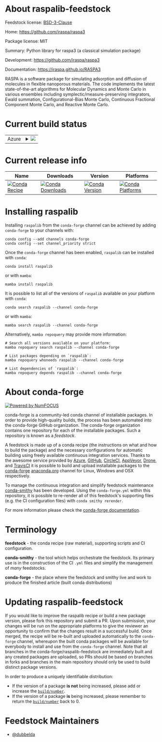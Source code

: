 About raspalib-feedstock
========================

Feedstock license: [BSD-3-Clause](https://github.com/conda-forge/raspalib-feedstock/blob/main/LICENSE.txt)

Home: https://github.com/iraspa/raspa3

Package license: MIT

Summary: Python library for raspa3 (a classical simulation package)

Development: https://github.com/iraspa/raspa3

Documentation: https://iraspa.github.io/RASPA3

RASPA is a software package for simulating adsorption and
diffusion of molecules in flexible nanoporous materials.
The code implements the latest state-of-the-art algorithms
for Molecular Dynamics and Monte Carlo in various ensembles
including symplectic/measure-preserving integrators, Ewald
summation, Configurational-Bias Monte Carlo, Continuous
Fractional Component Monte Carlo, and Reactive Monte Carlo.


Current build status
====================


<table>
    
  <tr>
    <td>Azure</td>
    <td>
      <details>
        <summary>
          <a href="https://dev.azure.com/conda-forge/feedstock-builds/_build/latest?definitionId=24975&branchName=main">
            <img src="https://dev.azure.com/conda-forge/feedstock-builds/_apis/build/status/raspalib-feedstock?branchName=main">
          </a>
        </summary>
        <table>
          <thead><tr><th>Variant</th><th>Status</th></tr></thead>
          <tbody><tr>
              <td>linux_64_microarch_level1python3.10.____cpython</td>
              <td>
                <a href="https://dev.azure.com/conda-forge/feedstock-builds/_build/latest?definitionId=24975&branchName=main">
                  <img src="https://dev.azure.com/conda-forge/feedstock-builds/_apis/build/status/raspalib-feedstock?branchName=main&jobName=linux&configuration=linux%20linux_64_microarch_level1python3.10.____cpython" alt="variant">
                </a>
              </td>
            </tr><tr>
              <td>linux_64_microarch_level1python3.11.____cpython</td>
              <td>
                <a href="https://dev.azure.com/conda-forge/feedstock-builds/_build/latest?definitionId=24975&branchName=main">
                  <img src="https://dev.azure.com/conda-forge/feedstock-builds/_apis/build/status/raspalib-feedstock?branchName=main&jobName=linux&configuration=linux%20linux_64_microarch_level1python3.11.____cpython" alt="variant">
                </a>
              </td>
            </tr><tr>
              <td>linux_64_microarch_level1python3.12.____cpython</td>
              <td>
                <a href="https://dev.azure.com/conda-forge/feedstock-builds/_build/latest?definitionId=24975&branchName=main">
                  <img src="https://dev.azure.com/conda-forge/feedstock-builds/_apis/build/status/raspalib-feedstock?branchName=main&jobName=linux&configuration=linux%20linux_64_microarch_level1python3.12.____cpython" alt="variant">
                </a>
              </td>
            </tr><tr>
              <td>linux_64_microarch_level1python3.13.____cp313</td>
              <td>
                <a href="https://dev.azure.com/conda-forge/feedstock-builds/_build/latest?definitionId=24975&branchName=main">
                  <img src="https://dev.azure.com/conda-forge/feedstock-builds/_apis/build/status/raspalib-feedstock?branchName=main&jobName=linux&configuration=linux%20linux_64_microarch_level1python3.13.____cp313" alt="variant">
                </a>
              </td>
            </tr><tr>
              <td>linux_64_microarch_level3python3.10.____cpython</td>
              <td>
                <a href="https://dev.azure.com/conda-forge/feedstock-builds/_build/latest?definitionId=24975&branchName=main">
                  <img src="https://dev.azure.com/conda-forge/feedstock-builds/_apis/build/status/raspalib-feedstock?branchName=main&jobName=linux&configuration=linux%20linux_64_microarch_level3python3.10.____cpython" alt="variant">
                </a>
              </td>
            </tr><tr>
              <td>linux_64_microarch_level3python3.11.____cpython</td>
              <td>
                <a href="https://dev.azure.com/conda-forge/feedstock-builds/_build/latest?definitionId=24975&branchName=main">
                  <img src="https://dev.azure.com/conda-forge/feedstock-builds/_apis/build/status/raspalib-feedstock?branchName=main&jobName=linux&configuration=linux%20linux_64_microarch_level3python3.11.____cpython" alt="variant">
                </a>
              </td>
            </tr><tr>
              <td>linux_64_microarch_level3python3.12.____cpython</td>
              <td>
                <a href="https://dev.azure.com/conda-forge/feedstock-builds/_build/latest?definitionId=24975&branchName=main">
                  <img src="https://dev.azure.com/conda-forge/feedstock-builds/_apis/build/status/raspalib-feedstock?branchName=main&jobName=linux&configuration=linux%20linux_64_microarch_level3python3.12.____cpython" alt="variant">
                </a>
              </td>
            </tr><tr>
              <td>linux_64_microarch_level3python3.13.____cp313</td>
              <td>
                <a href="https://dev.azure.com/conda-forge/feedstock-builds/_build/latest?definitionId=24975&branchName=main">
                  <img src="https://dev.azure.com/conda-forge/feedstock-builds/_apis/build/status/raspalib-feedstock?branchName=main&jobName=linux&configuration=linux%20linux_64_microarch_level3python3.13.____cp313" alt="variant">
                </a>
              </td>
            </tr><tr>
              <td>linux_aarch64_python3.10.____cpython</td>
              <td>
                <a href="https://dev.azure.com/conda-forge/feedstock-builds/_build/latest?definitionId=24975&branchName=main">
                  <img src="https://dev.azure.com/conda-forge/feedstock-builds/_apis/build/status/raspalib-feedstock?branchName=main&jobName=linux&configuration=linux%20linux_aarch64_python3.10.____cpython" alt="variant">
                </a>
              </td>
            </tr><tr>
              <td>linux_aarch64_python3.11.____cpython</td>
              <td>
                <a href="https://dev.azure.com/conda-forge/feedstock-builds/_build/latest?definitionId=24975&branchName=main">
                  <img src="https://dev.azure.com/conda-forge/feedstock-builds/_apis/build/status/raspalib-feedstock?branchName=main&jobName=linux&configuration=linux%20linux_aarch64_python3.11.____cpython" alt="variant">
                </a>
              </td>
            </tr><tr>
              <td>linux_aarch64_python3.12.____cpython</td>
              <td>
                <a href="https://dev.azure.com/conda-forge/feedstock-builds/_build/latest?definitionId=24975&branchName=main">
                  <img src="https://dev.azure.com/conda-forge/feedstock-builds/_apis/build/status/raspalib-feedstock?branchName=main&jobName=linux&configuration=linux%20linux_aarch64_python3.12.____cpython" alt="variant">
                </a>
              </td>
            </tr><tr>
              <td>linux_aarch64_python3.13.____cp313</td>
              <td>
                <a href="https://dev.azure.com/conda-forge/feedstock-builds/_build/latest?definitionId=24975&branchName=main">
                  <img src="https://dev.azure.com/conda-forge/feedstock-builds/_apis/build/status/raspalib-feedstock?branchName=main&jobName=linux&configuration=linux%20linux_aarch64_python3.13.____cp313" alt="variant">
                </a>
              </td>
            </tr><tr>
              <td>linux_ppc64le_python3.10.____cpython</td>
              <td>
                <a href="https://dev.azure.com/conda-forge/feedstock-builds/_build/latest?definitionId=24975&branchName=main">
                  <img src="https://dev.azure.com/conda-forge/feedstock-builds/_apis/build/status/raspalib-feedstock?branchName=main&jobName=linux&configuration=linux%20linux_ppc64le_python3.10.____cpython" alt="variant">
                </a>
              </td>
            </tr><tr>
              <td>linux_ppc64le_python3.11.____cpython</td>
              <td>
                <a href="https://dev.azure.com/conda-forge/feedstock-builds/_build/latest?definitionId=24975&branchName=main">
                  <img src="https://dev.azure.com/conda-forge/feedstock-builds/_apis/build/status/raspalib-feedstock?branchName=main&jobName=linux&configuration=linux%20linux_ppc64le_python3.11.____cpython" alt="variant">
                </a>
              </td>
            </tr><tr>
              <td>linux_ppc64le_python3.12.____cpython</td>
              <td>
                <a href="https://dev.azure.com/conda-forge/feedstock-builds/_build/latest?definitionId=24975&branchName=main">
                  <img src="https://dev.azure.com/conda-forge/feedstock-builds/_apis/build/status/raspalib-feedstock?branchName=main&jobName=linux&configuration=linux%20linux_ppc64le_python3.12.____cpython" alt="variant">
                </a>
              </td>
            </tr><tr>
              <td>linux_ppc64le_python3.13.____cp313</td>
              <td>
                <a href="https://dev.azure.com/conda-forge/feedstock-builds/_build/latest?definitionId=24975&branchName=main">
                  <img src="https://dev.azure.com/conda-forge/feedstock-builds/_apis/build/status/raspalib-feedstock?branchName=main&jobName=linux&configuration=linux%20linux_ppc64le_python3.13.____cp313" alt="variant">
                </a>
              </td>
            </tr><tr>
              <td>osx_64_microarch_level1python3.10.____cpython</td>
              <td>
                <a href="https://dev.azure.com/conda-forge/feedstock-builds/_build/latest?definitionId=24975&branchName=main">
                  <img src="https://dev.azure.com/conda-forge/feedstock-builds/_apis/build/status/raspalib-feedstock?branchName=main&jobName=osx&configuration=osx%20osx_64_microarch_level1python3.10.____cpython" alt="variant">
                </a>
              </td>
            </tr><tr>
              <td>osx_64_microarch_level1python3.11.____cpython</td>
              <td>
                <a href="https://dev.azure.com/conda-forge/feedstock-builds/_build/latest?definitionId=24975&branchName=main">
                  <img src="https://dev.azure.com/conda-forge/feedstock-builds/_apis/build/status/raspalib-feedstock?branchName=main&jobName=osx&configuration=osx%20osx_64_microarch_level1python3.11.____cpython" alt="variant">
                </a>
              </td>
            </tr><tr>
              <td>osx_64_microarch_level1python3.12.____cpython</td>
              <td>
                <a href="https://dev.azure.com/conda-forge/feedstock-builds/_build/latest?definitionId=24975&branchName=main">
                  <img src="https://dev.azure.com/conda-forge/feedstock-builds/_apis/build/status/raspalib-feedstock?branchName=main&jobName=osx&configuration=osx%20osx_64_microarch_level1python3.12.____cpython" alt="variant">
                </a>
              </td>
            </tr><tr>
              <td>osx_64_microarch_level1python3.13.____cp313</td>
              <td>
                <a href="https://dev.azure.com/conda-forge/feedstock-builds/_build/latest?definitionId=24975&branchName=main">
                  <img src="https://dev.azure.com/conda-forge/feedstock-builds/_apis/build/status/raspalib-feedstock?branchName=main&jobName=osx&configuration=osx%20osx_64_microarch_level1python3.13.____cp313" alt="variant">
                </a>
              </td>
            </tr><tr>
              <td>osx_64_microarch_level3python3.10.____cpython</td>
              <td>
                <a href="https://dev.azure.com/conda-forge/feedstock-builds/_build/latest?definitionId=24975&branchName=main">
                  <img src="https://dev.azure.com/conda-forge/feedstock-builds/_apis/build/status/raspalib-feedstock?branchName=main&jobName=osx&configuration=osx%20osx_64_microarch_level3python3.10.____cpython" alt="variant">
                </a>
              </td>
            </tr><tr>
              <td>osx_64_microarch_level3python3.11.____cpython</td>
              <td>
                <a href="https://dev.azure.com/conda-forge/feedstock-builds/_build/latest?definitionId=24975&branchName=main">
                  <img src="https://dev.azure.com/conda-forge/feedstock-builds/_apis/build/status/raspalib-feedstock?branchName=main&jobName=osx&configuration=osx%20osx_64_microarch_level3python3.11.____cpython" alt="variant">
                </a>
              </td>
            </tr><tr>
              <td>osx_64_microarch_level3python3.12.____cpython</td>
              <td>
                <a href="https://dev.azure.com/conda-forge/feedstock-builds/_build/latest?definitionId=24975&branchName=main">
                  <img src="https://dev.azure.com/conda-forge/feedstock-builds/_apis/build/status/raspalib-feedstock?branchName=main&jobName=osx&configuration=osx%20osx_64_microarch_level3python3.12.____cpython" alt="variant">
                </a>
              </td>
            </tr><tr>
              <td>osx_64_microarch_level3python3.13.____cp313</td>
              <td>
                <a href="https://dev.azure.com/conda-forge/feedstock-builds/_build/latest?definitionId=24975&branchName=main">
                  <img src="https://dev.azure.com/conda-forge/feedstock-builds/_apis/build/status/raspalib-feedstock?branchName=main&jobName=osx&configuration=osx%20osx_64_microarch_level3python3.13.____cp313" alt="variant">
                </a>
              </td>
            </tr><tr>
              <td>osx_arm64_python3.10.____cpython</td>
              <td>
                <a href="https://dev.azure.com/conda-forge/feedstock-builds/_build/latest?definitionId=24975&branchName=main">
                  <img src="https://dev.azure.com/conda-forge/feedstock-builds/_apis/build/status/raspalib-feedstock?branchName=main&jobName=osx&configuration=osx%20osx_arm64_python3.10.____cpython" alt="variant">
                </a>
              </td>
            </tr><tr>
              <td>osx_arm64_python3.11.____cpython</td>
              <td>
                <a href="https://dev.azure.com/conda-forge/feedstock-builds/_build/latest?definitionId=24975&branchName=main">
                  <img src="https://dev.azure.com/conda-forge/feedstock-builds/_apis/build/status/raspalib-feedstock?branchName=main&jobName=osx&configuration=osx%20osx_arm64_python3.11.____cpython" alt="variant">
                </a>
              </td>
            </tr><tr>
              <td>osx_arm64_python3.12.____cpython</td>
              <td>
                <a href="https://dev.azure.com/conda-forge/feedstock-builds/_build/latest?definitionId=24975&branchName=main">
                  <img src="https://dev.azure.com/conda-forge/feedstock-builds/_apis/build/status/raspalib-feedstock?branchName=main&jobName=osx&configuration=osx%20osx_arm64_python3.12.____cpython" alt="variant">
                </a>
              </td>
            </tr><tr>
              <td>osx_arm64_python3.13.____cp313</td>
              <td>
                <a href="https://dev.azure.com/conda-forge/feedstock-builds/_build/latest?definitionId=24975&branchName=main">
                  <img src="https://dev.azure.com/conda-forge/feedstock-builds/_apis/build/status/raspalib-feedstock?branchName=main&jobName=osx&configuration=osx%20osx_arm64_python3.13.____cp313" alt="variant">
                </a>
              </td>
            </tr><tr>
              <td>win_64_python3.10.____cpython</td>
              <td>
                <a href="https://dev.azure.com/conda-forge/feedstock-builds/_build/latest?definitionId=24975&branchName=main">
                  <img src="https://dev.azure.com/conda-forge/feedstock-builds/_apis/build/status/raspalib-feedstock?branchName=main&jobName=win&configuration=win%20win_64_python3.10.____cpython" alt="variant">
                </a>
              </td>
            </tr><tr>
              <td>win_64_python3.11.____cpython</td>
              <td>
                <a href="https://dev.azure.com/conda-forge/feedstock-builds/_build/latest?definitionId=24975&branchName=main">
                  <img src="https://dev.azure.com/conda-forge/feedstock-builds/_apis/build/status/raspalib-feedstock?branchName=main&jobName=win&configuration=win%20win_64_python3.11.____cpython" alt="variant">
                </a>
              </td>
            </tr><tr>
              <td>win_64_python3.12.____cpython</td>
              <td>
                <a href="https://dev.azure.com/conda-forge/feedstock-builds/_build/latest?definitionId=24975&branchName=main">
                  <img src="https://dev.azure.com/conda-forge/feedstock-builds/_apis/build/status/raspalib-feedstock?branchName=main&jobName=win&configuration=win%20win_64_python3.12.____cpython" alt="variant">
                </a>
              </td>
            </tr><tr>
              <td>win_64_python3.13.____cp313</td>
              <td>
                <a href="https://dev.azure.com/conda-forge/feedstock-builds/_build/latest?definitionId=24975&branchName=main">
                  <img src="https://dev.azure.com/conda-forge/feedstock-builds/_apis/build/status/raspalib-feedstock?branchName=main&jobName=win&configuration=win%20win_64_python3.13.____cp313" alt="variant">
                </a>
              </td>
            </tr>
          </tbody>
        </table>
      </details>
    </td>
  </tr>
</table>

Current release info
====================

| Name | Downloads | Version | Platforms |
| --- | --- | --- | --- |
| [![Conda Recipe](https://img.shields.io/badge/recipe-raspalib-green.svg)](https://anaconda.org/conda-forge/raspalib) | [![Conda Downloads](https://img.shields.io/conda/dn/conda-forge/raspalib.svg)](https://anaconda.org/conda-forge/raspalib) | [![Conda Version](https://img.shields.io/conda/vn/conda-forge/raspalib.svg)](https://anaconda.org/conda-forge/raspalib) | [![Conda Platforms](https://img.shields.io/conda/pn/conda-forge/raspalib.svg)](https://anaconda.org/conda-forge/raspalib) |

Installing raspalib
===================

Installing `raspalib` from the `conda-forge` channel can be achieved by adding `conda-forge` to your channels with:

```
conda config --add channels conda-forge
conda config --set channel_priority strict
```

Once the `conda-forge` channel has been enabled, `raspalib` can be installed with `conda`:

```
conda install raspalib
```

or with `mamba`:

```
mamba install raspalib
```

It is possible to list all of the versions of `raspalib` available on your platform with `conda`:

```
conda search raspalib --channel conda-forge
```

or with `mamba`:

```
mamba search raspalib --channel conda-forge
```

Alternatively, `mamba repoquery` may provide more information:

```
# Search all versions available on your platform:
mamba repoquery search raspalib --channel conda-forge

# List packages depending on `raspalib`:
mamba repoquery whoneeds raspalib --channel conda-forge

# List dependencies of `raspalib`:
mamba repoquery depends raspalib --channel conda-forge
```


About conda-forge
=================

[![Powered by
NumFOCUS](https://img.shields.io/badge/powered%20by-NumFOCUS-orange.svg?style=flat&colorA=E1523D&colorB=007D8A)](https://numfocus.org)

conda-forge is a community-led conda channel of installable packages.
In order to provide high-quality builds, the process has been automated into the
conda-forge GitHub organization. The conda-forge organization contains one repository
for each of the installable packages. Such a repository is known as a *feedstock*.

A feedstock is made up of a conda recipe (the instructions on what and how to build
the package) and the necessary configurations for automatic building using freely
available continuous integration services. Thanks to the awesome service provided by
[Azure](https://azure.microsoft.com/en-us/services/devops/), [GitHub](https://github.com/),
[CircleCI](https://circleci.com/), [AppVeyor](https://www.appveyor.com/),
[Drone](https://cloud.drone.io/welcome), and [TravisCI](https://travis-ci.com/)
it is possible to build and upload installable packages to the
[conda-forge](https://anaconda.org/conda-forge) [anaconda.org](https://anaconda.org/)
channel for Linux, Windows and OSX respectively.

To manage the continuous integration and simplify feedstock maintenance
[conda-smithy](https://github.com/conda-forge/conda-smithy) has been developed.
Using the ``conda-forge.yml`` within this repository, it is possible to re-render all of
this feedstock's supporting files (e.g. the CI configuration files) with ``conda smithy rerender``.

For more information please check the [conda-forge documentation](https://conda-forge.org/docs/).

Terminology
===========

**feedstock** - the conda recipe (raw material), supporting scripts and CI configuration.

**conda-smithy** - the tool which helps orchestrate the feedstock.
                   Its primary use is in the construction of the CI ``.yml`` files
                   and simplify the management of *many* feedstocks.

**conda-forge** - the place where the feedstock and smithy live and work to
                  produce the finished article (built conda distributions)


Updating raspalib-feedstock
===========================

If you would like to improve the raspalib recipe or build a new
package version, please fork this repository and submit a PR. Upon submission,
your changes will be run on the appropriate platforms to give the reviewer an
opportunity to confirm that the changes result in a successful build. Once
merged, the recipe will be re-built and uploaded automatically to the
`conda-forge` channel, whereupon the built conda packages will be available for
everybody to install and use from the `conda-forge` channel.
Note that all branches in the conda-forge/raspalib-feedstock are
immediately built and any created packages are uploaded, so PRs should be based
on branches in forks and branches in the main repository should only be used to
build distinct package versions.

In order to produce a uniquely identifiable distribution:
 * If the version of a package **is not** being increased, please add or increase
   the [``build/number``](https://docs.conda.io/projects/conda-build/en/latest/resources/define-metadata.html#build-number-and-string).
 * If the version of a package **is** being increased, please remember to return
   the [``build/number``](https://docs.conda.io/projects/conda-build/en/latest/resources/define-metadata.html#build-number-and-string)
   back to 0.

Feedstock Maintainers
=====================

* [@dubbelda](https://github.com/dubbelda/)

